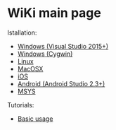# WiKi main page

Istallation:
- [Windows (Visual Studio 2015+)](InstallMSVS.md)
- [Windows (Cygwin)](InstallCygwin.adoc)
- [Linux](InstallLinux.md)
- [MacOSX](InstallMacOSX.md)
- [iOS](InstallIOS.md)
- [Android (Android Studio 2.3+)](InstallAndroid.adoc)
- [MSYS](InstallMSYS.md)

Tutorials:
- [Basic usage](UsageTutorial.md)
